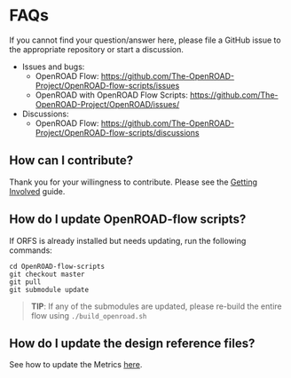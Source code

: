 # FAQs

If you cannot find your question/answer here, please file a GitHub issue to
the appropriate repository or start a discussion.

-   Issues and bugs:
    -   OpenROAD Flow: <https://github.com/The-OpenROAD-Project/OpenROAD-flow-scripts/issues>
    -   OpenROAD with OpenROAD Flow Scripts: <https://github.com/The-OpenROAD-Project/OpenROAD/issues/>
-   Discussions:
    -   OpenROAD Flow: <https://github.com/The-OpenROAD-Project/OpenROAD-flow-scripts/discussions>

## How can I contribute?

Thank you for your willingness to contribute. Please see the
[Getting Involved](../contrib/GettingInvolved) guide.

## How do I update OpenROAD-flow scripts?

If ORFS is already installed but needs updating, run the following commands:

```
cd OpenROAD-flow-scripts
git checkout master
git pull
git submodule update
```
> **TIP**: If any of the submodules are updated, please re-build the entire flow using `./build_openroad.sh`

## How do I update the design reference files?

See how to update the Metrics [here](../contrib/Metrics.md).
